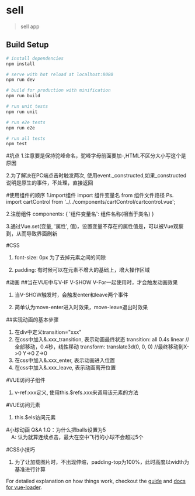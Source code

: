# sell

> sell app

## Build Setup

``` bash
# install dependencies
npm install

# serve with hot reload at localhost:8080
npm run dev

# build for production with minification
npm run build

# run unit tests
npm run unit

# run e2e tests
npm run e2e

# run all tests
npm test

```
#坑点
1.注意要是保持驼峰命名，驼峰字母前面要加-,HTML不区分大小写这个是原因

2.为了解决在PC端点击时触发两次, 使用event._constructed,如果_constructed说明是原生的事件，不处理，直接返回

#使用组件的顺序
1.import组件
  import 组件变量名 from 组件文件路径
  Ps. import cartControl from '../../components/cartControl/cartcontrol.vue';

2.注册组件
  components: {
        '组件变量名': 组件名称(相当于类名)
  }
   
3.通过Vue.set(变量, '属性', 值)，设置变量不存在的属性值是，可以被Vue观察到，从而导致界面刷新

#CSS
1. font-size: 0px 为了去掉元素之间的间隙

2. padding: 有时候可以在元素不增大的基础上，增大操作区域

#动画
##当在VUE中与V-IF V-SHOW V-For一起使用时，才会触发动画效果

1. 当V-SHOW触发时，会触发enter和leave两个事件

2. 简单认为move-enter进入时效果，move-leave退出时效果

##实现动画的基本步骤
1. 在div中定义transition="xxx"
2. 在css中加入&.xxx_transition, 表示动画最终状态
      transition: all 0.4s linear //全部移动，0.4秒，线性移动
      transform: translate3d(0, 0, 0) //最终移动到X->0 Y->0 Z->0
3. 在css中加入&.xxx_enter, 表示动画进入位置
4. 在css中加入&.xxx_leave, 表示动画离开位置

      

#VUE访问子组件
1. v-ref:xxx定义, 使用this.$refs.xxx来调用该元素的方法

#VUE访问元素
1. this.$els访问元素

#小球动画 Q&A
1.Q：为什么把balls设置为5  
　A: 认为就算连续点击，最大在空中飞行的小球不会超过5个
  
#CSS小技巧
1. 为了让加载图片时，不出现伸缩，padding-top为100%，此时高度以width为基准进行计算


For detailed explanation on how things work, checkout the [guide](http://vuejs-templates.github.io/webpack/) and [docs for vue-loader](http://vuejs.github.io/vue-loader).
